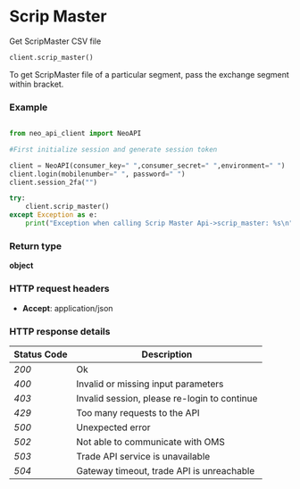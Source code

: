 # **Scrip Master**
Get ScripMaster CSV file

```python
client.scrip_master()
```

To get ScripMaster file of a particular segment, pass the exchange segment within bracket.

### Example

```python

from neo_api_client import NeoAPI

#First initialize session and generate session token

client = NeoAPI(consumer_key=" ",consumer_secret=" ",environment=" ")
client.login(mobilenumber=" ", password=" ")
client.session_2fa("")

try:
    client.scrip_master()
except Exception as e:
    print("Exception when calling Scrip Master Api->scrip_master: %s\n" % e)
```

### Return type

**object**

### HTTP request headers

 - **Accept**: application/json


### HTTP response details
| Status Code | Description                                  |
|-------------|----------------------------------------------|
| *200*       | Ok                                           |
| *400*       | Invalid or missing input parameters          |
| *403*       | Invalid session, please re-login to continue |
| *429*       | Too many requests to the API                 |
| *500*       | Unexpected error                             |
| *502*       | Not able to communicate with OMS             |
| *503*       | Trade API service is unavailable             |
| *504*       | Gateway timeout, trade API is unreachable    |



